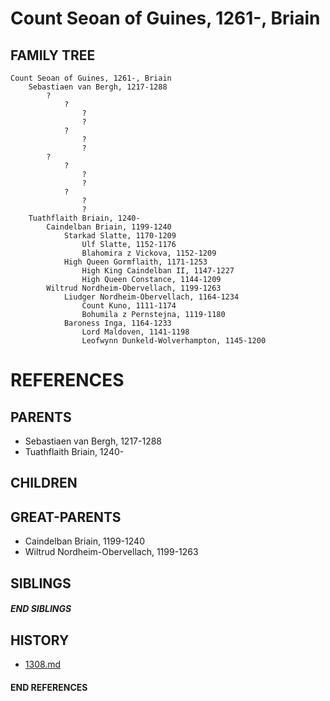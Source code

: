 # Count Seoan of Guines, 1261-, Briain

## FAMILY TREE
```
Count Seoan of Guines, 1261-, Briain
    Sebastiaen van Bergh, 1217-1288
        ?
            ?
                ?
                ?
            ?
                ?
                ?
        ?
            ?
                ?
                ?
            ?
                ?
                ?
    Tuathflaith Briain, 1240-
        Caindelban Briain, 1199-1240
            Starkad Slatte, 1170-1209
                Ulf Slatte, 1152-1176
                Blahomira z Vickova, 1152-1209
            High Queen Gormflaith, 1171-1253
                High King Caindelban II, 1147-1227
                High Queen Constance, 1144-1209
        Wiltrud Nordheim-Obervellach, 1199-1263
            Liudger Nordheim-Obervellach, 1164-1234
                Count Kuno, 1111-1174
                Bohumila z Pernstejna, 1119-1180
            Baroness Inga, 1164-1233
                Lord Maldoven, 1141-1198    
                Leofwynn Dunkeld-Wolverhampton, 1145-1200

```


# REFERENCES

## PARENTS 
* Sebastiaen van Bergh, 1217-1288
* Tuathflaith Briain, 1240-

## CHILDREN 


## GREAT-PARENTS 
* Caindelban Briain, 1199-1240
* Wiltrud Nordheim-Obervellach, 1199-1263

## SIBLINGS

##### END SIBLINGS  
## HISTORY
* [1308.md](../h/1308.md)

#### END REFERENCES
